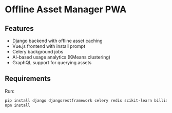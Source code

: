 # Offline Asset Manager PWA

## Features
- Django backend with offline asset caching
- Vue.js frontend with install prompt
- Celery background jobs
- AI-based usage analytics (KMeans clustering)
- GraphQL support for querying assets

## Requirements
Run:
```bash
pip install django djangorestframework celery redis scikit-learn billiard
npm install